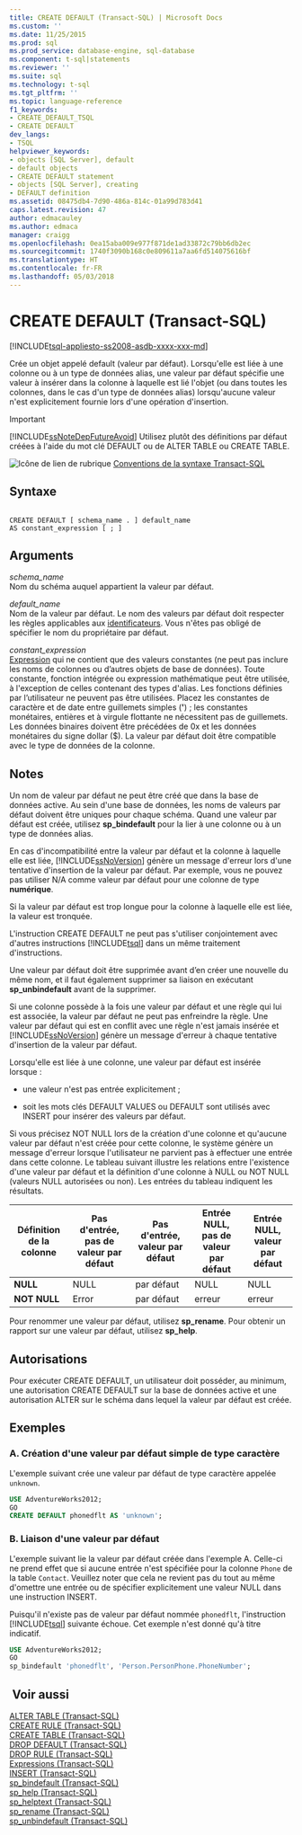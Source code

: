 ```yaml
---
title: CREATE DEFAULT (Transact-SQL) | Microsoft Docs
ms.custom: ''
ms.date: 11/25/2015
ms.prod: sql
ms.prod_service: database-engine, sql-database
ms.component: t-sql|statements
ms.reviewer: ''
ms.suite: sql
ms.technology: t-sql
ms.tgt_pltfrm: ''
ms.topic: language-reference
f1_keywords:
- CREATE_DEFAULT_TSQL
- CREATE DEFAULT
dev_langs:
- TSQL
helpviewer_keywords:
- objects [SQL Server], default
- default objects
- CREATE DEFAULT statement
- objects [SQL Server], creating
- DEFAULT definition
ms.assetid: 08475db4-7d90-486a-814c-01a99d783d41
caps.latest.revision: 47
author: edmacauley
ms.author: edmaca
manager: craigg
ms.openlocfilehash: 0ea15aba009e977f871de1ad33872c79bb6db2ec
ms.sourcegitcommit: 1740f3090b168c0e809611a7aa6fd514075616bf
ms.translationtype: HT
ms.contentlocale: fr-FR
ms.lasthandoff: 05/03/2018
---
```

# <a name="create-default-transact-sql"></a>CREATE DEFAULT (Transact-SQL)
[!INCLUDE[tsql-appliesto-ss2008-asdb-xxxx-xxx-md](../../includes/tsql-appliesto-ss2008-asdb-xxxx-xxx-md.md)]

  Crée un objet appelé default (valeur par défaut). Lorsqu'elle est liée à une colonne ou à un type de données alias, une valeur par défaut spécifie une valeur à insérer dans la colonne à laquelle est lié l'objet (ou dans toutes les colonnes, dans le cas d'un type de données alias) lorsqu'aucune valeur n'est explicitement fournie lors d'une opération d'insertion.  
  
> [!IMPORTANT]  
>  [!INCLUDE[ssNoteDepFutureAvoid](../../includes/ssnotedepfutureavoid-md.md)] Utilisez plutôt des définitions par défaut créées à l'aide du mot clé DEFAULT ou de ALTER TABLE ou CREATE TABLE.  
  
 ![Icône de lien de rubrique](../../database-engine/configure-windows/media/topic-link.gif "Icône lien de rubrique") [Conventions de la syntaxe Transact-SQL](../../t-sql/language-elements/transact-sql-syntax-conventions-transact-sql.md)  
  
## <a name="syntax"></a>Syntaxe  
  
```  
  
CREATE DEFAULT [ schema_name . ] default_name   
AS constant_expression [ ; ]  
```  
  
## <a name="arguments"></a>Arguments  
 *schema_name*  
 Nom du schéma auquel appartient la valeur par défaut.  
  
 *default_name*  
 Nom de la valeur par défaut. Le nom des valeurs par défaut doit respecter les règles applicables aux [identificateurs](../../relational-databases/databases/database-identifiers.md). Vous n'êtes pas obligé de spécifier le nom du propriétaire par défaut.  
  
 *constant_expression*  
 [Expression](../../t-sql/language-elements/expressions-transact-sql.md) qui ne contient que des valeurs constantes (ne peut pas inclure les noms de colonnes ou d’autres objets de base de données). Toute constante, fonction intégrée ou expression mathématique peut être utilisée, à l'exception de celles contenant des types d'alias. Les fonctions définies par l’utilisateur ne peuvent pas être utilisées. Placez les constantes de caractère et de date entre guillemets simples (**'**) ; les constantes monétaires, entières et à virgule flottante ne nécessitent pas de guillemets. Les données binaires doivent être précédées de 0x et les données monétaires du signe dollar ($). La valeur par défaut doit être compatible avec le type de données de la colonne.  
  
## <a name="remarks"></a>Notes   
 Un nom de valeur par défaut ne peut être créé que dans la base de données active. Au sein d'une base de données, les noms de valeurs par défaut doivent être uniques pour chaque schéma. Quand une valeur par défaut est créée, utilisez **sp_bindefault** pour la lier à une colonne ou à un type de données alias.  
  
 En cas d'incompatibilité entre la valeur par défaut et la colonne à laquelle elle est liée, [!INCLUDE[ssNoVersion](../../includes/ssnoversion-md.md)] génère un message d'erreur lors d'une tentative d'insertion de la valeur par défaut. Par exemple, vous ne pouvez pas utiliser N/A comme valeur par défaut pour une colonne de type **numérique**.  
  
 Si la valeur par défaut est trop longue pour la colonne à laquelle elle est liée, la valeur est tronquée.  
  
 L'instruction CREATE DEFAULT ne peut pas s'utiliser conjointement avec d'autres instructions [!INCLUDE[tsql](../../includes/tsql-md.md)] dans un même traitement d'instructions.  
  
 Une valeur par défaut doit être supprimée avant d’en créer une nouvelle du même nom, et il faut également supprimer sa liaison en exécutant **sp_unbindefault** avant de la supprimer.  
  
 Si une colonne possède à la fois une valeur par défaut et une règle qui lui est associée, la valeur par défaut ne peut pas enfreindre la règle. Une valeur par défaut qui est en conflit avec une règle n'est jamais insérée et [!INCLUDE[ssNoVersion](../../includes/ssnoversion-md.md)] génère un message d'erreur à chaque tentative d'insertion de la valeur par défaut.  
  
 Lorsqu'elle est liée à une colonne, une valeur par défaut est insérée lorsque :  
  
-   une valeur n'est pas entrée explicitement ;  
  
-   soit les mots clés DEFAULT VALUES ou DEFAULT sont utilisés avec INSERT pour insérer des valeurs par défaut.  
  
 Si vous précisez NOT NULL lors de la création d'une colonne et qu'aucune valeur par défaut n'est créée pour cette colonne, le système génère un message d'erreur lorsque l'utilisateur ne parvient pas à effectuer une entrée dans cette colonne. Le tableau suivant illustre les relations entre l'existence d'une valeur par défaut et la définition d'une colonne à NULL ou NOT NULL (valeurs NULL autorisées ou non). Les entrées du tableau indiquent les résultats.  
  
|Définition de la colonne|Pas d'entrée, pas de valeur par défaut|Pas d'entrée, valeur par défaut|Entrée NULL, pas de valeur par défaut|Entrée NULL, valeur par défaut|  
|-----------------------|--------------------------|-----------------------|----------------------------|-------------------------|  
|**NULL**|NULL|par défaut|NULL|NULL|  
|**NOT NULL**|Error|par défaut|erreur|erreur|  
  
 Pour renommer une valeur par défaut, utilisez **sp_rename**. Pour obtenir un rapport sur une valeur par défaut, utilisez **sp_help**.  
  
## <a name="permissions"></a>Autorisations  
 Pour exécuter CREATE DEFAULT, un utilisateur doit posséder, au minimum, une autorisation CREATE DEFAULT sur la base de données active et une autorisation ALTER sur le schéma dans lequel la valeur par défaut est créée.  
  
## <a name="examples"></a>Exemples  
  
### <a name="a-creating-a-simple-character-default"></a>A. Création d'une valeur par défaut simple de type caractère  
 L'exemple suivant crée une valeur par défaut de type caractère appelée `unknown`.  
  
```sql  
USE AdventureWorks2012;  
GO  
CREATE DEFAULT phonedflt AS 'unknown';  
```  
  
### <a name="b-binding-a-default"></a>B. Liaison d'une valeur par défaut  
 L'exemple suivant lie la valeur par défaut créée dans l'exemple A. Celle-ci ne prend effet que si aucune entrée n'est spécifiée pour la colonne `Phone` de la table `Contact`. Veuillez noter que cela ne revient pas du tout au même d'omettre une entrée ou de spécifier explicitement une valeur NULL dans une instruction INSERT.  
  
 Puisqu'il n'existe pas de valeur par défaut nommée `phonedflt`, l'instruction [!INCLUDE[tsql](../../includes/tsql-md.md)] suivante échoue. Cet exemple n'est donné qu'à titre indicatif.  
  
```sql  
USE AdventureWorks2012;  
GO  
sp_bindefault 'phonedflt', 'Person.PersonPhone.PhoneNumber';  
```  
  
## <a name="see-also"></a> Voir aussi  
 [ALTER TABLE &#40;Transact-SQL&#41;](../../t-sql/statements/alter-table-transact-sql.md)   
 [CREATE RULE &#40;Transact-SQL&#41;](../../t-sql/statements/create-rule-transact-sql.md)   
 [CREATE TABLE &#40;Transact-SQL&#41;](../../t-sql/statements/create-table-transact-sql.md)   
 [DROP DEFAULT &#40;Transact-SQL&#41;](../../t-sql/statements/drop-default-transact-sql.md)   
 [DROP RULE &#40;Transact-SQL&#41;](../../t-sql/statements/drop-rule-transact-sql.md)   
 [Expressions &#40;Transact-SQL&#41;](../../t-sql/language-elements/expressions-transact-sql.md)   
 [INSERT &#40;Transact-SQL&#41;](../../t-sql/statements/insert-transact-sql.md)   
 [sp_bindefault &#40;Transact-SQL&#41;](../../relational-databases/system-stored-procedures/sp-bindefault-transact-sql.md)   
 [sp_help &#40;Transact-SQL&#41;](../../relational-databases/system-stored-procedures/sp-help-transact-sql.md)   
 [sp_helptext &#40;Transact-SQL&#41;](../../relational-databases/system-stored-procedures/sp-helptext-transact-sql.md)   
 [sp_rename &#40;Transact-SQL&#41;](../../relational-databases/system-stored-procedures/sp-rename-transact-sql.md)   
 [sp_unbindefault &#40;Transact-SQL&#41;](../../relational-databases/system-stored-procedures/sp-unbindefault-transact-sql.md)  
  
  

